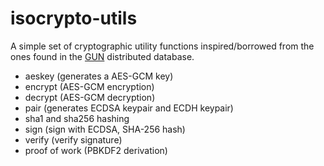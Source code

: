 # isocrypto-utils

A simple set of cryptographic utility functions inspired/borrowed from the ones found in the [GUN](https://github.com/amark/gun) distributed database.

 - aeskey (generates a AES-GCM key)
 - encrypt (AES-GCM encryption)
 - decrypt (AES-GCM decryption)
 - pair (generates ECDSA keypair and ECDH keypair)
 - sha1 and sha256 hashing
 - sign (sign with ECDSA, SHA-256 hash)
 - verify (verify signature)
 - proof of work (PBKDF2 derivation)
